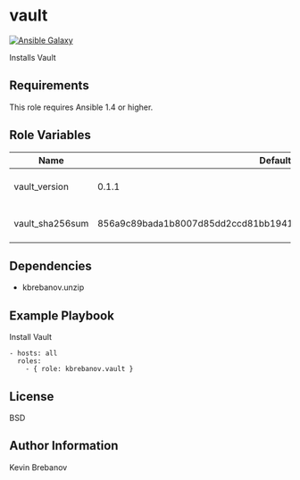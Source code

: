 vault
=====

[![Ansible Galaxy](https://img.shields.io/badge/galaxy-kbrebanov.vault-660198.svg)](https://galaxy.ansible.com/list#/roles/3561)

Installs Vault

Requirements
------------

This role requires Ansible 1.4 or higher.

Role Variables
--------------

| Name             | Default                                                          | Description                  |
|------------------|------------------------------------------------------------------|------------------------------|
| vault_version    | 0.1.1                                                            | Version of Vault to install  |
| vault_sha256sum  | 856a9c89bada1b8007d85dd2ccd81bb19414691a7e16476282cf1acd920c484a | SHA 256 checksum of package  |

Dependencies
------------

- kbrebanov.unzip

Example Playbook
----------------

Install Vault
```
- hosts: all
  roles:
    - { role: kbrebanov.vault }
```

License
-------

BSD

Author Information
------------------

Kevin Brebanov
